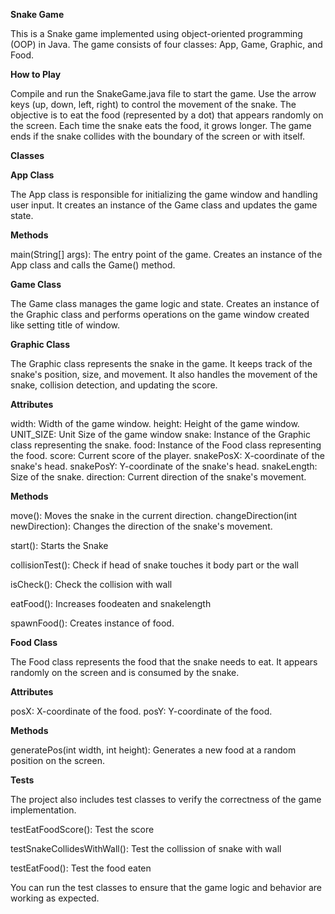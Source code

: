 **Snake Game**

This is a Snake game implemented using object-oriented programming (OOP) in Java. The game consists of four classes: App, Game, Graphic, and Food.

**How to Play**

Compile and run the SnakeGame.java file to start the game.
Use the arrow keys (up, down, left, right) to control the movement of the snake.
The objective is to eat the food (represented by a dot) that appears randomly on the screen.
Each time the snake eats the food, it grows longer.
The game ends if the snake collides with the boundary of the screen or with itself.


**Classes**

**App Class**

The App class is responsible for initializing the game window and handling user input. It creates an instance of the Game class and updates the game state.

**Methods**

main(String[] args): The entry point of the game. Creates an instance of the App class and calls the Game() method.

**Game Class**

The Game class manages the game logic and state. Creates an instance of the Graphic class and performs operations on the game window created like setting title of window.

**Graphic Class**

The Graphic class represents the snake in the game. It keeps track of the snake's position, size, and movement. It also handles the movement of the snake, collision detection, and updating the score.

**Attributes**

width: Width of the game window.
height: Height of the game window.
UNIT_SIZE: Unit Size of the game window
snake: Instance of the Graphic class representing the snake.
food: Instance of the Food class representing the food.
score: Current score of the player.
snakePosX: X-coordinate of the snake's head.
snakePosY: Y-coordinate of the snake's head.
snakeLength: Size of the snake.
direction: Current direction of the snake's movement.

**Methods**

move(): Moves the snake in the current direction.
changeDirection(int newDirection): Changes the direction of the snake's movement.

start(): Starts the Snake

collisionTest(): Check if head of snake touches it body part or the wall

isCheck(): Check the collision with wall

eatFood(): Increases foodeaten and snakelength

spawnFood(): Creates instance of food.




**Food Class**

The Food class represents the food that the snake needs to eat. It appears randomly on the screen and is consumed by the snake.

**Attributes**

posX: X-coordinate of the food.
posY: Y-coordinate of the food.

**Methods**

generatePos(int width, int height): Generates a new food at a random position on the screen.

**Tests**

The project also includes test classes to verify the correctness of the game implementation.

testEatFoodScore(): Test the score

testSnakeCollidesWithWall(): Test the collission of snake with wall

testEatFood(): Test the food eaten

You can run the test classes to ensure that the game logic and behavior are working as expected.
